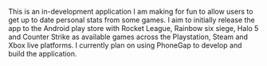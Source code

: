 This is an in-development application I am making for fun to allow users to get up to date personal stats from some games.
I aim to initially release the app to the Android play store with Rocket League, Rainbow six siege, Halo 5 and Counter Strike as available games
across the Playstation, Steam and Xbox live platforms.
I currently plan on using PhoneGap to develop and build the application.
